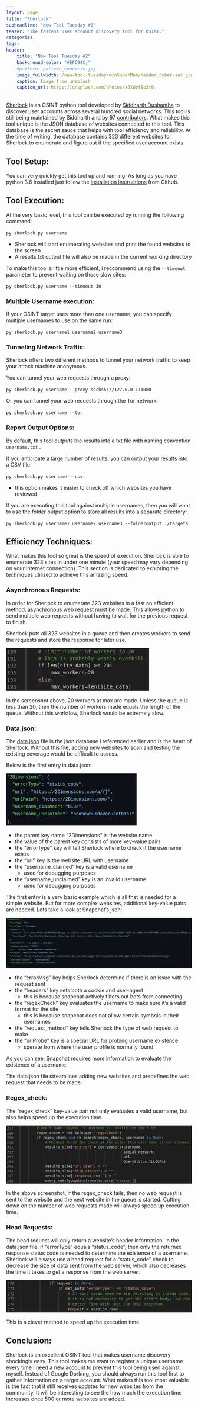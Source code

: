 ```yaml
---
layout: page
title: "Sherlock"
subheadline: "New Tool Tuesday #2"
teaser: "The fastest user account discovery tool for OSINT."
categories:
tags: 
header:
    title: "New Tool Tuesday #2"
    background-color: "#EFC94C;"
    #pattern: pattern_concrete.jpg
    image_fullwidth: /new-tool-tuesday/winSuperMem/header_cyber-sec.jpg
    caption: Image from unsplash
    caption_url: https://unsplash.com/photos/XJXWbfSo2f0
---
```


[Sherlock](https://github.com/sherlock-project/sherlock) is an OSINT python tool developed by [Siddharth Dushantha](https://twitter.com/sidheart) to discover user accounts across several hundred social networks. This tool is still being maintained by Siddharth and by 97 [contributors](https://github.com/sherlock-project/sherlock/graphs/contributors). What makes this tool unique is the JSON database of websites connected to this tool. This database is the secret sauce that helps with tool efficiency and reliability. At the time of writing, the database contains 323 different websites for Sherlock to enumerate and figure out if the specified user account exists. 

## Tool Setup:

You can very quickly get this tool up and running! As long as you have python 3.6 installed just follow the [installation instructions](https://github.com/sherlock-project/sherlock#installation) from Github.

## Tool Execution:

At the very basic level, this tool can be executed by running the following command:

`py sherlock.py username`

- Sherlock will start enumerating websites and print the found websites to the screen
- A results txt output file will also be made in the current working directory

To make this tool a little more efficient, i reccommend using the `--timeout` parameter to prevent waiting on those slow sites:

`py sherlock.py username --timeout 30`

### Multiple Username execution:

If your OSINT target uses more than one username, you can specify multiple usernames to use on the same run:

`py sherlock.py username1 username2 username3`

### Tunneling Network Traffic:

Sherlock offers two different methods to tunnel your network traffic to keep your attack machine anonymous. 

You can tunnel your web requests through a proxy:

`py sherlock.py username --proxy socks5://127.0.0.1:1080`

Or you can tunnel your web requests through the Tor network:

`py sherlock.py username --tor`

### Report Output Options:

By default, this tool outputs the results into a txt file with naming convention `username.txt` .

If you anticipate a large number of results, you can output your results into a CSV file:

`py sherlock.py username --csv`

- this option makes it easier to check off which websites you have reviewed

If you are executing this tool against multiple usernames, then you will want to use the folder output option to store all results into a separate directory:

`py sherlock.py username1 username2 username3 --folderoutput ./targets` 

## Efficiency Techniques:

What makes this tool so great is the speed of execution. Sherlock is able to enumerate 323 sites in under one minute (your speed may vary depending on your internet connection). This section is dedicated to exploring the techniques utilized to achieve this amazing speed. 

### Asynchronous Requests:

In order for Sherlock to enumerate 323 websites in a fast an efficient method, [asynchronous web request](https://github.com/ross/requests-futures#working-in-the-background) must be made. This allows python to send multiple web requests without having to wait for the previous request to finish. 

Sherlock puts all 323 websites in a queue and then creates workers to send the requests and store the response for later use.

![wokers_numbers.png](/images/new-tool-tuesday-02/wokers_numbers.png)

In the screenshot above, 20 workers at max are made. Unless the queue is less than 20, then the number of workers made equals the length of the queue. Without this workflow, Sherlock would be extremely slow. 

### Data.json:

The [data.json](https://github.com/sherlock-project/sherlock/blob/master/sherlock/resources/data.json) file is the json database i referenced earlier and is the heart of Sherlock. Without this file, adding new websites to scan and testing the existing coverage would be difficult to assess.

Below is the first entry in data.json:

![first_entry_data_json.png](/images/new-tool-tuesday-02/first_entry_data_json.png)

- the parent key name “2Dimensions” is the website name
- the value of the parent key consists of more key-value pairs
- the “errorType” key will tell Sherlock where to check if the username exists
- the “url” key is the website URL with username
- the “username_claimed” key is a valid username
    - used for debugging purposes
- the “username_unclaimed” key is an invalid username
    - used for debugging purposes

The first entry is a very basic example which is all that is needed for a simple website. But for more complex websites, additional key-value pairs are needed. Lets take a look at Snapchat’s json:

![snapchat_data_json.png](/images/new-tool-tuesday-02/snapchat_data_json.png)

- the “errorMsg” key helps Sherlock determine if there is an issue with the request sent
- the “headers” key sets both a cookie and user-agent
    - this is because snapchat actively filters out bots from connecting
- the “regexCheck” key evaluates the username to make sure it’s a valid format for the site
    - this is because snapchat does not allow certain symbols in their usernames
- the “request_method” key tells Sherlock the type of web request to make
- the “urlProbe” key is a special URL for probing username existence
    - sperate from where the user profile is normally found

As you can see, Snapchat requires more information to evaluate the existence of a username. 

The data.json file streamlines adding new websites and predefines the web request that needs to be made.

### Regex_check:

The “regex_check” key-value pair not only evaluates a valid username, but also helps speed up the execution time. 

![regex_check_code.png](/images/new-tool-tuesday-02/regex_check_code.png)

In the above screenshot, if the regex_check fails, then no web request is sent to the website and the next website in the queue is started. Cutting down on the number of web requests made will always speed up execution time. 

### Head Requests:

The head request will only return a website’s header information. In the data.json file, if “errorType” equals “status_code”, then only the returned response status code is needed to determine the existence of a username. Sherlock will always use a head request for a “status_code” check to decrease the size of data sent from the web server, which also decreases the time it takes to get a response from the web server.

![head_request_code.png](/images/new-tool-tuesday-02/head_request_code.png)

This is a clever method to speed up the execution time.

## Conclusion:

Sherlock is an excellent OSINT tool that makes username discovery shockingly easy. This tool makes me want to register a unique username every time I need a new account to prevent this tool being used against myself. Instead of Google Dorking, you should always run this tool first to gather information on a target account. What makes this tool most valuable is the fact that it still receives updates for new websites from the community. It will be interesting to see the how much the execution time increases once 500 or more websites are added.